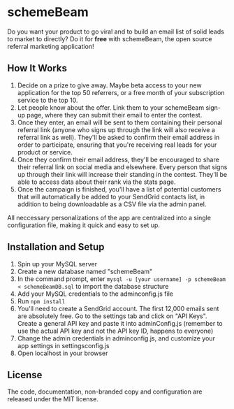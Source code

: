 # schemeBeam

Do you want your product to go viral and to build an email list of solid leads to market to directly? Do it for **free** with schemeBeam, the open source referral marketing application! 


## How It Works

1. Decide on a prize to give away. Maybe beta access to your new application for the top 50 referrers, or a free month of your subscription service to the top 10.
2. Let people know about the offer. Link them to your schemeBeam sign-up page, where they can submit their email to enter the contest.
3. Once they enter, an email will be sent to them containing their personal referral link (anyone who signs up through the link will also receive a referral link as well). They'll be asked to confirm their email address in order to participate, ensuring that you're receiving real leads for your product or service.
4. Once they confirm their email address, they'll be encouraged to share their referral link on social media and elsewhere. Every person that signs up through their link will increase their standing in the contest. They'll be able to access data about their rank via the stats page.
5. Once the campaign is finished, you'll have a list of potential customers that will automatically be added to your SendGrid contacts list, in addition to being downloadable as a CSV file via the admin panel.

All neccessary personalizations of the app are centralized into a single configuration file, making it quick and easy to set up.


## Installation and Setup

1. Spin up your MySQL server
2. Create a new database named "schemeBeam"
3. In the command prompt, enter `mysql -u [your username] -p schemeBeam < schemeBeamDB.sql` to import the database structure
4. Add your MySQL credentials to the adminconfig.js file
5. Run `npm install`
6. You'll need to create a SendGrid account. The first 12,000 emails sent are absolutely free. Go to the settings tab and click on "API Keys". Create a general API key and paste it into adminConfig.js (remember to use the actual API key and not the API key ID, happens to everyone)
6. Change the admin credentials in adminconfig.js, and customize your app settings in settingsconfig.js
7. Open localhost in your browser


## License

The code, documentation, non-branded copy and configuration are released under
the MIT license.